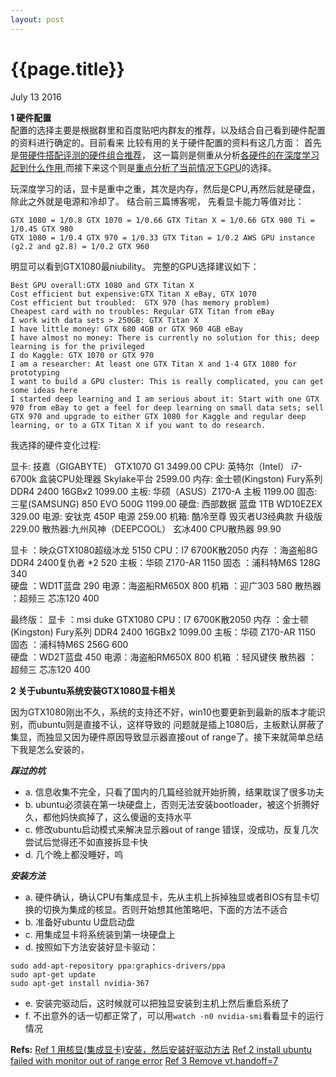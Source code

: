 ```yaml
---
layout: post
---
```


{{page.title}}
==========
<p class="meta">July 13 2016</p>

**1 硬件配置**  
配置的选择主要是根据群里和百度贴吧内群友的推荐，以及结合自己看到硬件配置的资料进行确定的。目前看来
比较有用的关于硬件配置的资料有这几方面：
首先是[带硬件搭配评测的硬件组合推荐](http://timdettmers.com/2015/03/09/deep-learning-hardware-guide/)，
这一篇则是侧重从分析[各硬件的在深度学习起到什么作用](http://graphific.github.io/posts/building-a-deep-learning-dream-machine/),而接下来这个则是[重点分析了当前情况下GPU](http://timdettmers.com/2014/08/14/which-gpu-for-deep-learning/)的选择。

玩深度学习的话，显卡是重中之重，其次是内存，然后是CPU,再然后就是硬盘，除此之外就是电源和冷却了。
结合前三篇博客呢，
先看显卡能力等值对比：  

```  
GTX 1080 = 1/0.8 GTX 1070 = 1/0.66 GTX Titan X = 1/0.66 GTX 980 Ti = 1/0.45 GTX 980
GTX 1080 = 1/0.4 GTX 970 = 1/0.33 GTX Titan = 1/0.2 AWS GPU instance (g2.2 and g2.8) = 1/0.2 GTX 960
```
明显可以看到GTX1080最niubility。
完整的GPU选择建议如下：

```  
Best GPU overall:GTX 1080 and GTX Titan X  
Cost efficient but expensive:GTX Titan X eBay, GTX 1070  
Cost efficient but troubled:  GTX 970 (has memory problem)  
Cheapest card with no troubles: Regular GTX Titan from eBay  
I work with data sets > 250GB: GTX Titan X  
I have little money: GTX 680 4GB or GTX 960 4GB eBay  
I have almost no money: There is currently no solution for this; deep learning is for the privileged  
I do Kaggle: GTX 1070 or GTX 970  
I am a researcher: At least one GTX Titan X and 1-4 GTX 1080 for prototyping  
I want to build a GPU cluster: This is really complicated, you can get some ideas here  
I started deep learning and I am serious about it: Start with one GTX 970 from eBay to get a feel for deep learning on small data sets; sell GTX 970 and upgrade to either GTX 1080 for Kaggle and regular deep learning, or to a GTX Titan X if you want to do research.
```
我选择的硬件变化过程:

显卡: 技嘉（GIGABYTE） GTX1070 G1 3499.00
CPU: 英特尔（Intel） i7-6700k 盒装CPU处理器 Skylake平台 2599.00
内存: 金士顿(Kingston) Fury系列 DDR4 2400 16GBx2 1099.00
主板: 华硕（ASUS）Z170-A 主板  1199.00
固态: 三星(SAMSUNG) 850 EVO 500G 1199.00
硬盘: 西部数据 蓝盘 1TB  WD10EZEX 329.00
电源: 安钛克 450P 电源 259.00
机箱: 酷冷至尊 毁灭者U3经典款 升级版 229.00
散热器:九州风神（DEEPCOOL） 玄冰400 CPU散热器 99.90

显卡 ：映众GTX1080超级冰龙 5150
CPU：I7 6700K散2050
内存 ：海盗船8G DDR4 2400复仇者 *2 520 
主板：华硕 Z170-AR 1150
固态 ：浦科特M6S 128G 340  
硬盘 ：WD1T蓝盘 290
电源：海盗船RM650X 800 
机箱 ：迎广303 580 
散热器 ：超频三 芯冻120 400

最终版：
显卡 ：msi duke GTX1080
CPU：I7 6700K散2050
内存 ：金士顿(Kingston) Fury系列 DDR4 2400 16GBx2 1099.00
主板：华硕 Z170-AR 1150
固态 ：浦科特M6S 256G 600  
硬盘 ：WD2T蓝盘 450
电源：海盗船RM650X 800 
机箱 ：轻风键侠
散热器 ：超频三 芯冻120 400


**2 关于ubuntu系统安装GTX1080显卡相关**

因为GTX1080刚出不久，系统的支持还不好，win10也要更新到最新的版本才能识别，而ubuntu则是直接不认，这样导致的
问题就是插上1080后，主板默认屏蔽了集显，而独显又因为硬件原因导致显示器直接out of range了。接下来就简单总结
下我是怎么安装的，

***踩过的坑***
 
 - a. 信息收集不完全，只看了国内的几篇经验就开始折腾，结果耽误了很多功夫  
 - b. ubuntu必须装在第一块硬盘上，否则无法安装bootloader，被这个折腾好久，都他妈快疯掉了，这么傻逼的支持水平
 - c. 修改ubuntu启动模式来解决显示器out of range 错误，没成功，反复几次尝试后觉得还不如直接拆显卡快
 - d. 几个晚上都没睡好，呜

***安装方法***   

 - a. 硬件确认，确认CPU有集成显卡，先从主机上拆掉独显或者BIOS有显卡切换的切换为集成的核显。否则开始想其他策略吧，下面的方法不适合
 - b. 准备好ubuntu U盘启动盘
 - c. 用集成显卡将系统装到第一块硬盘上
 - d. 按照如下方法安装好显卡驱动：
 
```
sudo add-apt-repository ppa:graphics-drivers/ppa
sudo apt-get update
sudo apt-get install nvidia-367
```
 - e. 安装完驱动后，这时候就可以把独显安装到主机上然后重启系统了
 - f. 不出意外的话一切都正常了，可以用``watch -n0 nvidia-smi``看看显卡的运行情况

**Refs:**
[Ref 1 用核显(集成显卡)安装，然后安装好驱动方法](http://superuser.com/questions/1095597/linux-install-monitor-out-of-range)
[Ref 2 install ubuntu failed with monitor out of range error](http://superuser.com/questions/1095597/linux-install-monitor-out-of-range)
[Ref 3 Remove vt.handoff=7 ](http://ubuntuforums.org/showthread.php?t=1751950)

